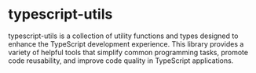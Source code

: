# typescript-utils
typescript-utils is a collection of utility functions and types designed to enhance the TypeScript development experience. This library provides a variety of helpful tools that simplify common programming tasks, promote code reusability, and improve code quality in TypeScript applications.
